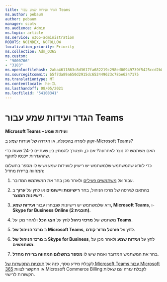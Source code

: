 ```yaml
---
title: הגדר ועידות שמע עבור Teams
ms.author: pebaum
author: pebaum
manager: scotv
ms.audience: Admin
ms.topic: article
ms.service: o365-administration
ROBOTS: NOINDEX, NOFOLLOW
localization_priority: Priority
ms.collection: Adm_O365
ms.custom:
- "9000766"
- "3183"
ms.openlocfilehash: 2aba4611863c8d3617fa682219c298ed00949739f5425ccd2b8f6bba18b28a1a
ms.sourcegitcommit: b5f7da89a650d2915dc652449623c78be6247175
ms.translationtype: MT
ms.contentlocale: he-IL
ms.lasthandoff: 08/05/2021
ms.locfileid: "54108341"
---
```

# <a name="setup-audio-conferencing-for-teams"></a>הגדר ועידות שמע עבור Teams

**Microsoft Teams – ועידות שמע**

זקוק לעזרה בהפעלה, או הגדרה של ועידות שמע ב-Microsoft Teams?

האם משתמש זה נוצר לאחרונה?  אם כן, תצטרך להמתין בין שעתיים ל-24 שעות כדי שההגדרות ייכנסו לתוקף.

כדי לוודא שהמשתמש שלמשתמש יש רישיון לוועידות שמע ושיש לו מספר בתשלום המהווה ברירת מחדל:

1. עבור אל [משתמשים פעילים](https://admin.microsoft.com/Adminportal/Home?source=applauncher#/users) ולאחר מכן בחר את המשתמש המדובר.

2. בהתאם לגירסה של מרכז הניהול, בחר **רישיונות ויישומים** או לחץ על **ערוך** ב **רישיונות המוצר**.

3. ודא שלמשתמש יש רישיונות שנבחרו עבור **ועידות שמע, Microsoft Teams**, ו-**Skype for Business Online (תוכנית 2)**.

4. משתמש של **מרכזי ניהול** לחץ על **הצג הכל** ולאחר מכן על **Teams**.

5. ב **מרכז הניהול של Microsoft Teams**, לחץ על **פורטל מדור קודם**.

6. ב **מרכז הניהול של Skype for Business**, לחץ על **ועידות שמע** ולאחר מכן על **משתמשים**.

7. בחר את המשתמש המדובר ואמת שיש לו **מספר בתשלום המהווה ברירת מחדל**.

לקבלת מידע נוסף, פנה אל [תוכניות התקשרות של Microsoft Teams עבור Microsoft 365](https://docs.microsoft.com/microsoftteams/calling-plans-for-office-365) או התקשר לצוות Microsoft Commerce Billing לקבלת עזרה עם שאלות הקשורות לרישוי.